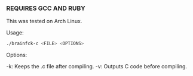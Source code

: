 ### REQUIRES GCC AND RUBY
This was tested on Arch Linux.

Usage:
```bash
./brainfck-c <FILE> <OPTIONS>
```
Options:

-k:  Keeps the .c file after compiling.
-v:  Outputs C code before compiling.
